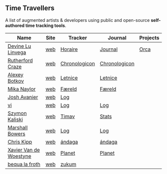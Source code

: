 ## Time Travellers

A list of augmented artists & developers using public and open-source **self-authored time tracking tools**.

Name | Site | Tracker | Journal | Projects
-----|---------|---------|------------|--------------
[Devine Lu Linvega](https://github.com/neauoire)       | [web](https://wiki.xxiivv.com)       | [Horaire](https://wiki.xxiivv.com/Horaire)                        | [Journal](https://wiki.xxiivv.com/Journal)           | [Orca](https://wiki.xxiivv.com/site/orca.html)
[Rutherford Craze](https://github.com/rutherfordcraze) | [web](https://craze.co.uk)           | [Chronologicon](https://github.com/rutherfordcraze/chronologicon) | [Chronologicon](https://craze.co.uk/chronologicon)
[Alexey Botkov](https://github.com/nomand/)            | [web](https://nomand.co)             | [Letnice](https://github.com/nomand/Letnice)                      | [Letnice](https://nomand.github.io/Letnice)
[Mika Naylor](https://github.com/autophagy)            | [web](http://autophagy.io/)          | [Færeld](https://hraew.autophagy.io/faereld/)                     | [Færeld](https://raw.githubusercontent.com/autophagy/hraew/master/hraew/horda/faereld.hord)
[Josh Avanier](https://github.com/joshavanier)         | [web](https://joshavanier.github.io) | [Log](https://github.com/joshavanier/log)
[vi](https://github.com/v-exec)                        | [web](https://v-os.ca/)              | [Log](https://github.com/v-exec/Log)                              | [Log](https://log.v-os.ca)
[Szymon Kaliski](http://github.com/szymonkaliski)      | [web](https://szymonkaliski.com/)    | [Timav](https://szymonkaliski.com/log/2017-04-30-time-tracking/)  | [Stats](https://szymonkaliski.com/stats)
[Marshall Bowers](https://github.com/maxdeviant)       | [web](https://maxdeviant.com)        | [Log](https://github.com/maxdeviant/log)                          | [Log](https://maxdeviant.com/log)
[Chris Kipp](https://github.com/ckipp01)               | [web](https://wiki.chronica.xyz)     | [ándaga](https://wiki.chronica.xyz/#andaga)                       | [ándaga](https://wiki.chronica.xyz/#andaga)
[Xavier Van de Woestyne](https://github.com/xvw)       | [web](https://xvw.github.io)         | [Planet](https://xvw.github.io/projects/planet.html)              | [Planet](https://xvw.github.io/journal.html)
[bequa la froth](https://git.sr.ht/%7Ebequa/)          | [web](http://eelfroth.com)           | [zukum](https://git.sr.ht/~bequa/zukum)
